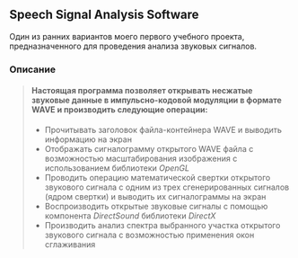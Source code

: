 <p style="text-align:center"><h2>Speech Signal Analysis Software</h2></p>
<p>Один из ранних вариантов моего первого учебного проекта, предназначенного для проведения анализа звуковых сигналов.</p>

<h3>Описание</h3>

> #### Настоящая программа позволяет открывать несжатые звуковые данные в импульсно-кодовой модуляции в формате WAVE и производить следующие операции:
> 
> - Прочитывать заголовок файла-контейнера WAVE и выводить информацию на экран
> - Отображать сигналограмму открытого WAVE файла с возможностью масштабирования изображения с использованием библиотеки _OpenGL_
> - Проводить операцию математической свертки открытого звукового сигнала с одним из трех сгенерированных сигналов (ядром свертки) и выводить их сигналограммы на экран
> - Воспроизводить открытые звуковые сигналы с помощью компонента _DirectSound_ библиотеки _DirectX_
> - Производить анализ спектра выбранного участка открытого звукового сигнала с возможностью применения окон сглаживания
> 
